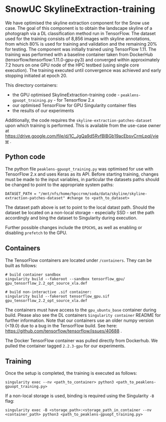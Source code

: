 # SnowUC SkylineExtraction-training

We have optimised the skyline extraction component for the Snow use case. The goal of this component is to obtain the landscape skyline of a photograph via a DL classification method run in TensorFlow. The dataset used for the training consists of 8,856 images with skyline annotations, from which 80% is used for training and validation and the remaining 20% for testing. The component was initially trained using TensorFlow 1.11. The training was performed with a baseline container taken from DockerHub (tensorflow/tensorflow:1.11.0-gpu-py3) and converged within approximately 7.2 hours on one GPU node of the HPC testbed (using single core execution). The training executed until convergence was achieved and early stopping initiated at epoch 20.

This directory containers:
- the GPU optimised SkylineExtraction-training code - `peaklens-gpuopt_training.py` - for Tensorflow 2.x
- our optimised TensorFlow for GPU Singularity container files
- the results of our experiments

Additionally, the code requires the `skyline-extraction-patches-dataset` upon which training is performed. This is available from the use-case owner at https://drive.google.com/file/d/1C_JgQa9d5RvfBlBGb19acEbsvCrmLpql/view .

## Python code
The python file `peaklens-gpuopt_training.py` was optimised for use with TensorFlow 2.x and uses Keras as its API. Before starting training, changes must be made to the input variables, in particular the datasets paths should be changed to point to the appropriate system paths:

```
DATASET_PATH = "/mnt/nfs/home/hpccrnm/soda/data/skyline/skyline-extraction-patches-dataset" #change to <path_to_dataset> 
```
The dataset path above is set to point to the local datast path. Should the dataset be located on a non-local storage - especially SSD - set the path accordingly and bing the dataset to Singularity during execution. 

Further possible changes include the `EPOCHS`, as well as enabling or disabling `prefetch` to the GPU.

## Containers
The TensorFlow containers are located under `/containers`. They can be built as follows:

```
# build container sandbox
singularity build --fakeroot --sandbox tensorflow_gpu/ gpu_tensorflow_2.2_opt_source_xla.def

# build non-interactive .sif container:
singularity build --fakeroot tensorflow_gpu.sif gpu_tensorflow_2.2_opt_source_xla.def
```

The containers must have access to the `gpu_ubuntu_base` container during build. Please also see the DL containers `Singularity container` README for further information. Note that our containers use an older numpy version (<19.0) due to a bug in the TensorFlow build. See here: https://github.com/tensorflow/tensorflow/issues/40688 .

The Docker TensorFlow container was pulled directly from Dockerhub. We pulled the container tagged `2.2.3-gpu` for our experiments. 

## Training

Once the setup is completed, the training is executed as follows:
```
singularity exec --nv <path_to_container> python3 <path_to_peaklens-gpuopt_training.py> 
```
If a non-local storage is used, binding is required using the Singularity `-B` flag: 
```
singularity exec -B <storage_path>:<storage_path_in_container --nv <container_path> python3 <path_to_peaklens-gpuopt_training.py> 
```

